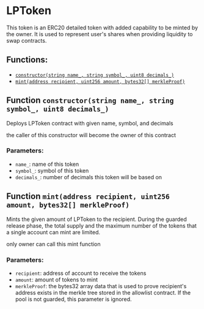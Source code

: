 # LPToken

This token is an ERC20 detailed token with added capability to be minted by the owner. It is used to represent user's shares when providing liquidity to swap contracts.

## Functions:

* [`constructor(string name_, string symbol_, uint8 decimals_)`](lptoken.md#LPToken-constructor-string-string-uint8-)
* [`mint(address recipient, uint256 amount, bytes32[] merkleProof)`](lptoken.md#LPToken-mint-address-uint256-bytes32---)

## Function `constructor(string name_, string symbol_, uint8 decimals_)` <a id="LPToken-constructor-string-string-uint8-"></a>

Deploys LPToken contract with given name, symbol, and decimals

the caller of this constructor will become the owner of this contract

### Parameters:

* `name_`: name of this token
* `symbol_`: symbol of this token
* `decimals_`: number of decimals this token will be based on

## Function `mint(address recipient, uint256 amount, bytes32[] merkleProof)` <a id="LPToken-mint-address-uint256-bytes32---"></a>

Mints the given amount of LPToken to the recipient. During the guarded release phase, the total supply and the maximum number of the tokens that a single account can mint are limited.

only owner can call this mint function

### Parameters:

* `recipient`: address of account to receive the tokens
* `amount`: amount of tokens to mint
* `merkleProof`: the bytes32 array data that is used to prove recipient's address exists in the merkle tree stored in the allowlist contract. If the pool is not guarded, this parameter is ignored.

